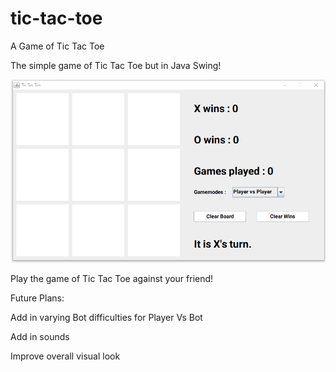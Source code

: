 # tic-tac-toe
A Game of Tic Tac Toe

The simple game of Tic Tac Toe but in Java Swing!

![github-large](TicTacToeSample31720.gif)

Play the game of Tic Tac Toe against your friend!



Future Plans:

Add in varying Bot difficulties for Player Vs Bot

Add in sounds

Improve overall visual look
